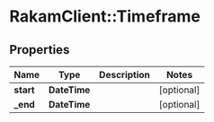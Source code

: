 # RakamClient::Timeframe

## Properties
Name | Type | Description | Notes
------------ | ------------- | ------------- | -------------
**start** | **DateTime** |  | [optional] 
**_end** | **DateTime** |  | [optional] 


